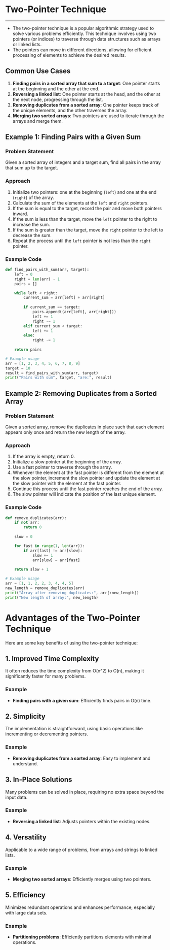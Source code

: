 # Two-Pointer Technique

---

- The two-pointer technique is a popular algorithmic strategy used to solve various problems efficiently. This technique involves using two pointers (or indices) to traverse through data structures such as arrays or linked lists. 
- The pointers can move in different directions, allowing for efficient processing of elements to achieve the desired results.

## Common Use Cases

1. **Finding pairs in a sorted array that sum to a target**: One pointer starts at the beginning and the other at the end.
2. **Reversing a linked list**: One pointer starts at the head, and the other at the next node, progressing through the list.
3. **Removing duplicates from a sorted array**: One pointer keeps track of the unique elements, and the other traverses the array.
4. **Merging two sorted arrays**: Two pointers are used to iterate through the arrays and merge them.

## Example 1: Finding Pairs with a Given Sum

### Problem Statement

Given a sorted array of integers and a target sum, find all pairs in the array that sum up to the target.

### Approach

1. Initialize two pointers: one at the beginning (`left`) and one at the end (`right`) of the array.
2. Calculate the sum of the elements at the `left` and `right` pointers.
3. If the sum is equal to the target, record the pair and move both pointers inward.
4. If the sum is less than the target, move the `left` pointer to the right to increase the sum.
5. If the sum is greater than the target, move the `right` pointer to the left to decrease the sum.
6. Repeat the process until the `left` pointer is not less than the `right` pointer.

### Example Code

```python
def find_pairs_with_sum(arr, target):
    left = 0
    right = len(arr) - 1
    pairs = []

    while left < right:
        current_sum = arr[left] + arr[right]
        
        if current_sum == target:
            pairs.append((arr[left], arr[right]))
            left += 1
            right -= 1
        elif current_sum < target:
            left += 1
        else:
            right -= 1
    
    return pairs

# Example usage
arr = [1, 2, 3, 4, 5, 6, 7, 8, 9]
target = 10
result = find_pairs_with_sum(arr, target)
print("Pairs with sum", target, "are:", result)
 ```

## Example 2: Removing Duplicates from a Sorted Array

### Problem Statement
Given a sorted array, remove the duplicates in place such that each element appears only once and return the new length of the array.

### Approach
1. If the array is empty, return 0.
2. Initialize a slow pointer at the beginning of the array.
3. Use a fast pointer to traverse through the array.
4. Whenever the element at the fast pointer is different from the element at the slow pointer, increment the slow pointer and update the element at the slow pointer with the element at the fast pointer.
5. Continue this process until the fast pointer reaches the end of the array.
6. The slow pointer will indicate the position of the last unique element.

### Example Code

```python
def remove_duplicates(arr):
    if not arr:
        return 0
    
    slow = 0

    for fast in range(1, len(arr)):
        if arr[fast] != arr[slow]:
            slow += 1
            arr[slow] = arr[fast]
    
    return slow + 1

# Example usage
arr = [1, 1, 2, 2, 3, 4, 4, 5]
new_length = remove_duplicates(arr)
print("Array after removing duplicates:", arr[:new_length])
print("New length of array:", new_length)
```
# Advantages of the Two-Pointer Technique

Here are some key benefits of using the two-pointer technique:

## 1. **Improved Time Complexity**

It often reduces the time complexity from O(n^2) to O(n), making it significantly faster for many problems.

### Example
- **Finding pairs with a given sum**: Efficiently finds pairs in O(n) time.

## 2. **Simplicity**

The implementation is straightforward, using basic operations like incrementing or decrementing pointers.

### Example
- **Removing duplicates from a sorted array**: Easy to implement and understand.

## 3. **In-Place Solutions**

Many problems can be solved in place, requiring no extra space beyond the input data.

### Example
- **Reversing a linked list**: Adjusts pointers within the existing nodes.

## 4. **Versatility**

Applicable to a wide range of problems, from arrays and strings to linked lists.

### Example
- **Merging two sorted arrays**: Efficiently merges using two pointers.

## 5. **Efficiency**

Minimizes redundant operations and enhances performance, especially with large data sets.

### Example
- **Partitioning problems**: Efficiently partitions elements with minimal operations.

